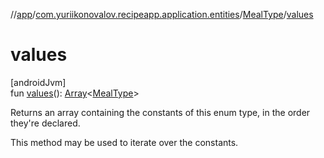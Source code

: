 //[app](../../../index.md)/[com.yuriikonovalov.recipeapp.application.entities](../index.md)/[MealType](index.md)/[values](values.md)

# values

[androidJvm]\
fun [values](values.md)(): [Array](https://kotlinlang.org/api/latest/jvm/stdlib/kotlin/-array/index.html)&lt;[MealType](index.md)&gt;

Returns an array containing the constants of this enum type, in the order they're declared.

This method may be used to iterate over the constants.
